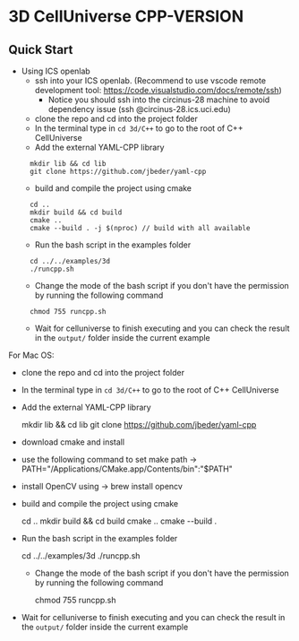 # 3D CellUniverse CPP-VERSION

## Quick Start

- Using ICS openlab
  - ssh into your ICS openlab. (Recommend to use vscode remote development tool: https://code.visualstudio.com/docs/remote/ssh)
    - Notice you should ssh into the circinus-28 machine to avoid dependency issue (ssh <netid>@circinus-28.ics.uci.edu)
  - clone the repo and cd into the project folder
  - In the terminal type in `cd 3d/C++` to go to the root of C++ CellUniverse
  - Add the external YAML-CPP library
  ```
    mkdir lib && cd lib
    git clone https://github.com/jbeder/yaml-cpp
  ```
  - build and compile the project using cmake
  ```
    cd ..
    mkdir build && cd build
    cmake ..
    cmake --build . -j $(nproc) // build with all available 
  ```
  - Run the bash script in the examples folder
  ```
    cd ../../examples/3d
    ./runcpp.sh
  ```
    - Change the mode of the bash script if you don't have the permission by running the following command
    ```
      chmod 755 runcpp.sh
    ```
  - Wait for celluniverse to finish executing and you can check the result in the `output/` folder inside the current
  example

For Mac OS:
  - clone the repo and cd into the project folder
  - In the terminal type in `cd 3d/C++` to go to the root of C++ CellUniverse
  - Add the external YAML-CPP library
  
    mkdir lib && cd lib
    git clone https://github.com/jbeder/yaml-cpp
   
  - download cmake and install
  - use the following command to set make path -> PATH="/Applications/CMake.app/Contents/bin":"$PATH"
  - install OpenCV using -> brew install opencv
  - build and compile the project using cmake
  
    cd ..
    mkdir build && cd build
    cmake ..
    cmake --build .
  
  - Run the bash script in the examples folder
  
    cd ../../examples/3d
    ./runcpp.sh
  
    - Change the mode of the bash script if you don't have the permission by running the following command
    
      chmod 755 runcpp.sh
    
  - Wait for celluniverse to finish executing and you can check the result in the `output/` folder inside the current
  example
